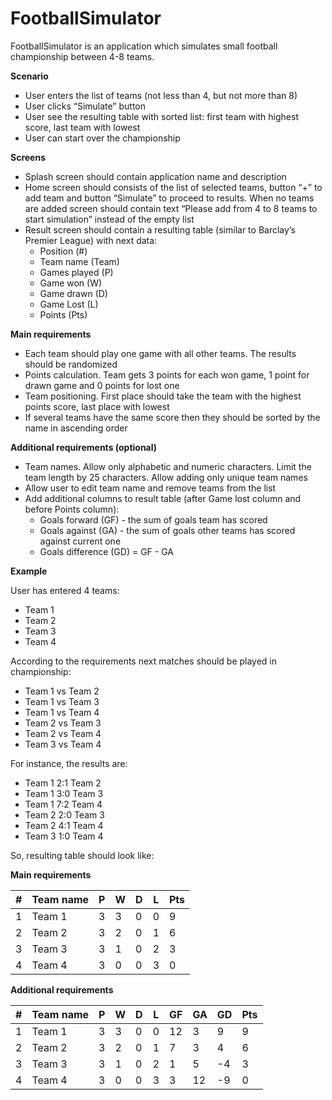 # FootballSimulator
FootballSimulator is an application which simulates small football championship between 4-8 teams.

**Scenario**
* User enters the list of teams (not less than 4, but not more than 8)
* User clicks “Simulate” button
* User see the resulting table with sorted list: first team with highest score, last team with lowest
* User can start over the championship

**Screens**
* Splash screen should contain application name and description
* Home screen should consists of the list of selected teams, button “+” to add team and button “Simulate” to proceed to results. When no teams are added screen should contain text “Please add from 4 to 8 teams to start simulation” instead of the empty list
* Result screen should contain a resulting table (similar to Barclay’s Premier League) with next data:
  - Position (#)
  - Team name (Team)
  - Games played (P)
  - Game won (W)
  - Game drawn (D)
  - Game Lost (L)
  - Points (Pts)
  
**Main requirements**
* Each team should play one game with all other teams. The results should be randomized
* Points calculation. Team gets 3 points for each won game, 1 point for drawn game and 0 points for lost one
* Team positioning. First place should take the team with the highest points score, last place with lowest
* If several teams have the same score then they should be sorted by the name in ascending order

**Additional requirements (optional)**
* Team names. Allow only alphabetic and numeric characters. Limit the team length by 25 characters. Allow adding only unique team names
*  Allow user to edit team name and remove teams from the list
*  Add additional columns to result table (after Game lost column and before Points column):
   - Goals forward (GF) - the sum of goals team has scored
   - Goals against (GA) - the sum of goals other teams has scored against current one
   - Goals difference (GD) = GF - GA
   
**Example**

User has entered 4 teams:
* Team 1
* Team 2
* Team 3
* Team 4

According to the requirements next matches should be played in championship:
* Team 1 vs Team 2
* Team 1 vs Team 3
* Team 1 vs Team 4
* Team 2 vs Team 3
* Team 2 vs Team 4
* Team 3 vs Team 4

For instance, the results are:
* Team 1 2:1 Team 2
* Team 1 3:0 Team 3
* Team 1 7:2 Team 4
* Team 2 2:0 Team 3
* Team 2 4:1 Team 4
* Team 3 1:0 Team 4
	
So, resulting table should look like:

**Main requirements**

| # | Team name | P | W | D | L | Pts |
|---|-----------|---|---|---|---|-----|
| 1 | Team 1    | 3 | 3 | 0 | 0 | 9   |
| 2 | Team 2    | 3 | 2 | 0 | 1 | 6   |
| 3 | Team 3    | 3 | 1 | 0 | 2 | 3   |
| 4 | Team 4    | 3 | 0 | 0 | 3 | 0   |

**Additional requirements**

| # | Team name | P | W | D | L | GF | GA | GD | Pts |
|---|-----------|---|---|---|---|----|----|----|-----|
| 1 | Team 1    | 3 | 3 | 0 | 0 | 12 | 3  |  9 | 9   |
| 2 | Team 2    | 3 | 2 | 0 | 1 | 7  | 3  | 4  | 6   |
| 3 | Team 3    | 3 | 1 | 0 | 2 | 1  | 5  | -4 | 3   |
| 4 | Team 4    | 3 | 0 | 0 | 3 | 3  | 12 | -9 | 0   |
